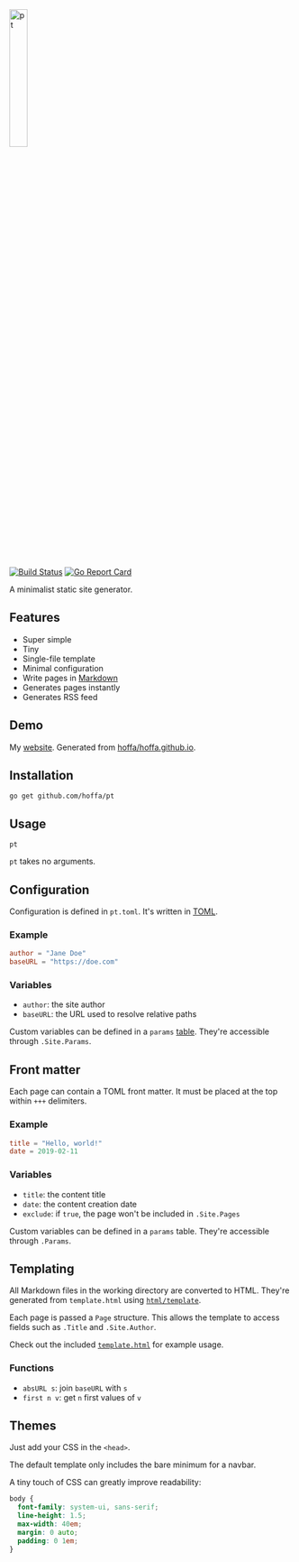 <img src="https://rehn.me/assets/pt.svg" width="25%" alt="pt">

[![Build Status](https://travis-ci.org/hoffa/pt.svg?branch=master)](https://travis-ci.org/hoffa/pt) [![Go Report Card](https://goreportcard.com/badge/github.com/hoffa/pt)](https://goreportcard.com/report/github.com/hoffa/pt)

A minimalist static site generator.

## Features

- Super simple
- Tiny
- Single-file template
- Minimal configuration
- Write pages in [Markdown](https://daringfireball.net/projects/markdown/syntax)
- Generates pages instantly
- Generates RSS feed

## Demo

My [website](https://rehn.me). Generated from [hoffa/hoffa.github.io](https://github.com/hoffa/hoffa.github.io).

## Installation

```shell
go get github.com/hoffa/pt
```

## Usage

```shell
pt
```

`pt` takes no arguments.

## Configuration

Configuration is defined in `pt.toml`. It's written in [TOML](https://github.com/toml-lang/toml).

### Example

```toml
author = "Jane Doe"
baseURL = "https://doe.com"
```

### Variables

- `author`: the site author
- `baseURL`: the URL used to resolve relative paths

Custom variables can be defined in a `params` [table](https://github.com/toml-lang/toml#table). They're accessible through `.Site.Params`.

## Front matter

Each page can contain a TOML front matter. It must be placed at the top within `+++` delimiters.

### Example

```toml
title = "Hello, world!"
date = 2019-02-11
```

### Variables

- `title`: the content title
- `date`: the content creation date
- `exclude`: if `true`, the page won't be included in `.Site.Pages`

Custom variables can be defined in a `params` table. They're accessible through `.Params`.

## Templating

All Markdown files in the working directory are converted to HTML. They're generated from `template.html` using [`html/template`](https://golang.org/pkg/html/template/).

Each page is passed a `Page` structure. This allows the template to access fields such as `.Title` and `.Site.Author`.

Check out the included [`template.html`](template.html) for example usage.

### Functions

* `absURL s`: join `baseURL` with `s`
* `first n v`: get `n` first values of `v`

## Themes

Just add your CSS in the `<head>`.

The default template only includes the bare minimum for a navbar.

A tiny touch of CSS can greatly improve readability:

```css
body {
  font-family: system-ui, sans-serif;
  line-height: 1.5;
  max-width: 40em;
  margin: 0 auto;
  padding: 0 1em;
}
```
